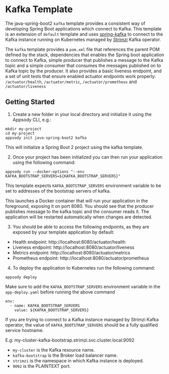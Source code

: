 # Kafka Template

The java-spring-boot2 `kafka` template provides a consistent way of developing Spring Boot applications which connect to Kafka. This template is an extension of `default` template and uses [spring-kafka](https://spring.io/projects/spring-kafka#overview) to connect to the Kafka instance running on Kubernetes managed by [Strimzi](https://strimzi.io/) Kafka operator.

The `kafka` template provides a `pom.xml` file that references the parent POM defined by the stack, dependencies that enables the Spring boot application to connect to Kafka, simple producer that publishes a message to the Kafka topic and a simple consumer that consumes the messages published on to Kafka topic by the producer. It also provides a basic liveness endpoint, and a set of unit tests that ensure enabled actuator endpoints work properly: `/actuator/health`, `/actuator/metric`, `/actuator/prometheus` and `/actuator/liveness`

## Getting Started

1. Create a new folder in your local directory and initialize it using the Appsody CLI, e.g.:

```
mkdir my-project
cd my-project
appsody init java-spring-boot2 kafka
```
This will initialize a Spring Boot 2 project using the kafka template.

2. Once your project has been initialized you can then run your application using the following command:

```
appsody run --docker-options "--env KAFKA_BOOTSTRAP_SERVERS=${KAFKA_BOOTSTRAP_SERVERS}"
```

This template expects `KAFKA_BOOTSTRAP_SERVERS` environment variable to be set to addresses of the bootstrap servers of kafka.

This launches a Docker container that will run your application in the foreground, exposing it on port 8080. You should see that the producer publishes message to the kafka topic and the consumer reads it. The application will be restarted automatically when changes are detected.

3. You should be able to access the following endpoints, as they are exposed by your template application by default:

* Health endpoint: http://localhost:8080/actuator/health
* Liveness endpoint: http://localhost:8080/actuator/liveness
* Metrics endpoint: http://localhost:8080/actuator/metrics
* Prometheus endpoint: http://localhost:8080/actuator/prometheus

4. To deploy the application to Kubernetes run the following command:
```
appsody deploy
```
Make sure to add the `KAFKA_BOOTSTRAP_SERVERS` environment variable in the `app-deploy.yaml` before running the above command

```
env:
  - name: KAFKA_BOOTSTRAP_SERVERS
    value: ${KAFKA_BOOTSTRAP_SERVERS}
```

If you are trying to connect to a Kafka instance managed by Strimzi Kafka operator, the value of `KAFKA_BOOTSTRAP_SERVERS` should be a fully qualified service hostname.

E.g: my-cluster-kafka-bootstrap.strimzi.svc.cluster.local:9092

* `my-cluster` is the Kafka resource name.
* `kafka-bootstrap` is the Broker load balancer name.
* `strimzi` is the namespace in which Kafka instance is deployed.
* `9092` is the PLAINTEXT port.

